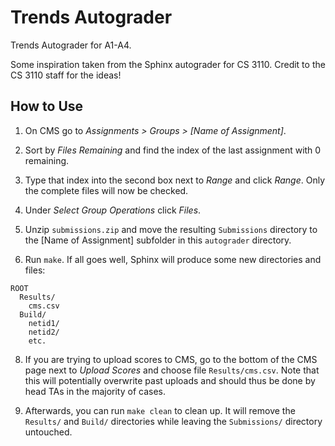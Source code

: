 # Trends Autograder

Trends Autograder for A1-A4.

Some inspiration taken from the Sphinx autograder for CS 3110. Credit to the CS 3110 staff for the ideas!

## How to Use

1. On CMS go to _Assignments > Groups > [Name of Assignment]_.

2. Sort by _Files Remaining_ and find the index of the last assignment with 0 remaining.

3. Type that index into the second box next to _Range_ and click _Range_. Only the complete files will now be checked.

4. Under _Select Group Operations_ click _Files_.

5. Unzip `submissions.zip` and move the resulting `Submissions` directory to the [Name of Assignment] subfolder in this `autograder` directory.

6. Run `make`. If all goes well, Sphinx will produce some new directories and files:

```
ROOT
  Results/
    cms.csv
  Build/
    netid1/
    netid2/
    etc.
```

8. If you are trying to upload scores to CMS, go to the bottom of the CMS page next to _Upload Scores_ and choose file `Results/cms.csv`. Note that this will potentially overwrite past uploads and should thus be done by head TAs in the majority of cases.

9. Afterwards, you can run `make clean` to clean up. It will remove the `Results/` and
   `Build/` directories while leaving the `Submissions/` directory untouched.
